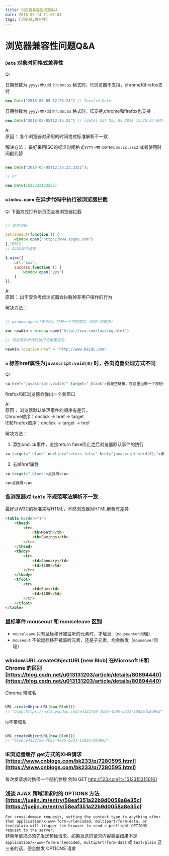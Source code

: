 ```yaml
---
title: 浏览器兼容性问题Q&A
date: 2018-05-14 11:07:01
tags: [浏览器,兼容性]
---
```


# 浏览器兼容性问题Q&A

### `Date` 对象时间格式差异性

Q:  

日期参数为 `yyyy/MM/dd hh:mm:ss` 格式时，IE浏览器不支持，chrome和firefox支持
```js
new Date("2018-05-05 12:25:23") // Invalid Date
```

日期参数为 `yyyy/MM/ddThh:mm:ss` 格式时，IE支持,chrome和firefox也支持

```js
new Date("2018-05-05T12:25:23") // [date] Sat May 05 2018 12:25:23 GMT+0800 (中国标准时间)
```

A:  
原因：
各个浏览器对采用的时间格式标准解析不一致

解决方法：
最好采用ISO的标准时间格式`YYYY-MM-DDTHH:mm:ss.sssZ`
或者使用时间戳代替

```js

new Date("2018-05-05T12:25:23.235Z");

// or

new Date(1525523123235)

```


### `window.open` 在异步代码中执行被浏览器拦截  
Q: 
下面方式打开新页面会被浏览器拦截
```js

// 异步代码

setTimeout(function () {
    window.open("http://www.sogou.com")
},1001)
// AJAX异步请求

$.ajax({
    url:"xxx",
    success:function () {
        window.open("yyy")
    }
});

```
A:  
原因：
出于安全考虑浏览器会拦截掉非用户操作的行为 

解决方法：
```js

// window.open()先执行，打开一个空的窗口（例如 加载页）

var newWin = window.open('http://xxx.com/loading.html')

// 然后等异步代码执行完再重定向 

newWin.location.href = 'http://www.baidu.com'
```

### `a` 标签href属性为`javascript:void(0)` 时，各浏览器处理方式不同

Q:  
```html
<a href="javascript:void(0)" target="_blank">我是空链接，在这里当做一个按钮</a>
```
firefox和IE浏览器会弹出一个新窗口

A:  
原因：
浏览器默认处理事件的顺序有差异。   
Chrome顺序：onclick -> href -> target   
IE和Firefox顺序：onclick -> target -> href

解决方法：  
1. 添加onclick事件，直接return false阻止之后浏览器默认事件的执行
```html
<a target="_blank" onclick="return false" href="javascript:void(0);">点我啊</a>
```
2. 去掉href属性
```html
<a target="_blank">点我啊</a>
```
```html
<a>点我啊</a>
```


### 各浏览器对 `table` 不规范写法解析不一致

最好以W3C的标准来写HTML，不然浏览器对HTML解析有差异  

```html
<table border="1">
    <thead>
        <tr>
            <th>Month</th>
            <th>Savings</th>
        </tr>
    </thead>
    <tbody>
        <tr>
            <td>January</td>
            <td>$100</td>
        </tr>
    </tbody>
    <tfoot>
        <tr>
            <td>Sum</td>
            <td>$180</td>
        </tr>
    </tfoot>
</table>
```

### 鼠标事件 mouseout 和 mouseleave 区别

- `mouseleave` 只有鼠标移开被监听的元素时，才触发 （`mouseenter`同理）  
- `mouseout` 不论鼠标移开被监听元素，还是子元素，均会触发（`mouseover`同理） 

### window.URL.createObjectURL(new Blob) 在Microsoft IE和Chrome 的区别  [https://blog.csdn.net/u013131203/article/details/80894440](https://blog.csdn.net/u013131203/article/details/80894440)

Chrome 带域名

```js

URL.createObjectURL(new Blob())
// "blob:https://note.youdao.com/e4132750-7b95-4595-b331-158267d8d9e3"

```

ie不带域名

```js

URL.createObjectURL(new Blob())
// "blob:e4132750-7b95-4595-b331-158267d8d9e3"

```

### IE浏览器缓存 get方式的XHR请求 [https://www.cnblogs.com/bk233/p/7280595.html](https://www.cnblogs.com/bk233/p/7280595.html)

每次发请求时携带一个随机参数 例如  GET http://123.com?t=15123153156161


### 浅谈 AJAX 跨域请求时的 OPTIONS 方法 [https://juejin.im/entry/58eaf351a22b9d0058a8e35c](https://juejin.im/entry/58eaf351a22b9d0058a8e35c)

`For cross-domain requests, setting the content type to anything other than application/x-www-form-urlencoded, multipart/form-data, or text/plain will trigger the browser to send a preflight OPTIONS request to the server.`    
非简单请求必须先发送预检请求，如果发送的请求内容类型如果不是 `application/x-www-form-urlencoded`，`multipart/form-data` 或 `text/plain` 这三者的话，便会触发 OPTIONS 请求